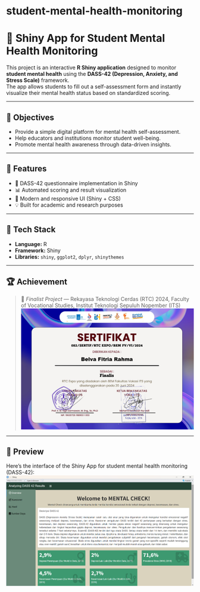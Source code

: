 # student-mental-health-monitoring

# 🧠 Shiny App for Student Mental Health Monitoring

This project is an interactive **R Shiny application** designed to monitor **student mental health** using the **DASS-42 (Depression, Anxiety, and Stress Scale)** framework.  
The app allows students to fill out a self-assessment form and instantly visualize their mental health status based on standardized scoring.

---

## 🎯 Objectives
- Provide a simple digital platform for mental health self-assessment.
- Help educators and institutions monitor student well-being.
- Promote mental health awareness through data-driven insights.

---

## 🚀 Features
- 📝 DASS-42 questionnaire implementation in Shiny  
- 📊 Automated scoring and result visualization  
- 🎨 Modern and responsive UI (Shiny + CSS)  
- 💡 Built for academic and research purposes  

---

## 🧩 Tech Stack
- **Language:** R  
- **Framework:** Shiny  
- **Libraries:** `shiny`, `ggplot2`, `dplyr`, `shinythemes`

---

## 🏆 Achievement
> 🥇 *Finalist Project* — Rekayasa Teknologi Cerdas (RTC) 2024, Faculty of Vocational Studies, Institut Teknologi Sepuluh Nopember (ITS)
![Sertificate](sertifikat%20finalis%20RTC.png)

---

## 📸 Preview
Here’s the interface of the Shiny App for student mental health monitoring (DASS-42):
![Dashboard Preview](Shiny%20App_Dass%2042.png)

